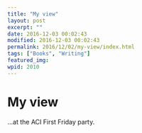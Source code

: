 ```yaml
---
title: "My view"
layout: post
excerpt: ""
date: 2016-12-03 00:02:43
modified: 2016-12-03 00:02:43
permalink: 2016/12/02/my-view/index.html
tags: ["Books", "Writing"]
featured_img: 
wpid: 2010
---
```


# My view

…at the ACI First Friday party.